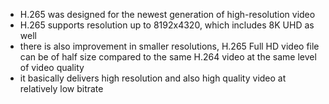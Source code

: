 ﻿* H.265 was designed for the newest generation of high-resolution video
* H.265 supports resolution up to 8192x4320, which includes 8K UHD as well
* there is also improvement in smaller resolutions, H.265 Full HD video file can be of half size compared to the same H.264 video at the same level of video quality
* it basically delivers high resolution and also high quality video at relatively low bitrate